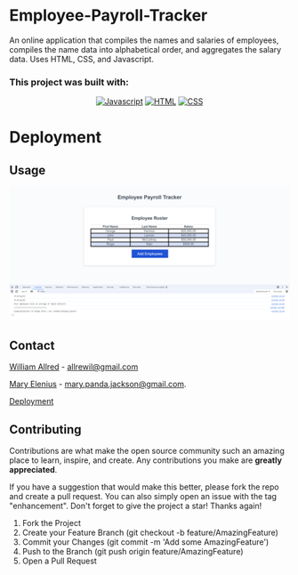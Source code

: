 # Employee-Payroll-Tracker
An online application that compiles the names and salaries of employees, compiles the name data into alphabetical order, and aggregates the salary data. Uses HTML, CSS, and Javascript.

### This project was built with:

<div align="center">

[![Javascript](https://img.shields.io/badge/Language-JavaScript-ff0000?style=plastic&logo=JavaScript&logoWidth=10)](https://javascript.info/)
[![HTML](https://img.shields.io/badge/Language-HTML-ff8000?style=plastic&logo=HTML5&logoWidth=10)](https://html.com/)
[![CSS](https://img.shields.io/badge/Language-CSS-ffff00?style=plastic&logo=HTML5&logoWidth=10)](https://developer.mozilla.org/en-US/docs/Web/CSS)
</div>

# Deployment

## Usage

<!-- Add screenshots using the following format: -->
![An example of this application in use](./assets/Payroll-tracker-thumb.png)

## Contact

[William Allred](https://github.com/AllredW) - allrewil@gmail.com

[Mary Elenius](https://maryelenius.com/d20) - mary.panda.jackson@gmail.com. 

[Deployment](https://allredw.github.io/Employee-Payroll-Tracker/)

## Contributing

Contributions are what make the open source community such an amazing place to learn, inspire, and create. Any contributions you make are **greatly appreciated**.

If you have a suggestion that would make this better, please fork the repo and create a pull request. You can also simply open an issue with the tag "enhancement".
Don't forget to give the project a star! Thanks again!

1. Fork the Project
2. Create your Feature Branch (git checkout -b feature/AmazingFeature)
3. Commit your Changes (git commit -m 'Add some AmazingFeature')
4. Push to the Branch (git push origin feature/AmazingFeature)
5. Open a Pull Request

